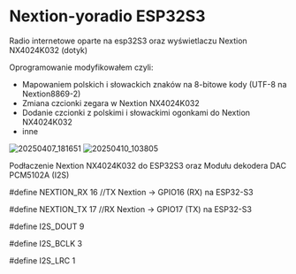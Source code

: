 # Nextion-yoradio ESP32S3

Radio internetowe oparte na esp32S3 oraz wyświetlaczu Nextion NX4024K032 (dotyk)

Oprogramowanie modyfikowałem czyli:
- Mapowaniem polskich i słowackich znaków na 8-bitowe kody (UTF-8 na Nextion8869-2)
- Zmiana czcionki zegara w Nextion NX4024K032
- Dodanie czcionki z polskimi i słowackimi ogonkami do Nextion NX4024K032
- inne

![20250407_181651](https://github.com/user-attachments/assets/bf113f71-511a-4dd9-99e2-db6248836df8)
![20250410_103805](https://github.com/user-attachments/assets/2743f537-c380-493f-aae5-be3067fee9d2)

Podłaczenie Nextion NX4024K032 do ESP32S3 oraz Modułu dekodera DAC PCM5102A (I2S)

#define NEXTION_RX			16  //TX Nextion → GPIO16 (RX) na ESP32-S3

#define NEXTION_TX			17  //RX Nextion → GPIO17 (TX) na ESP32-S3

#define I2S_DOUT			  9

#define I2S_BCLK			  3

#define I2S_LRC			    1
